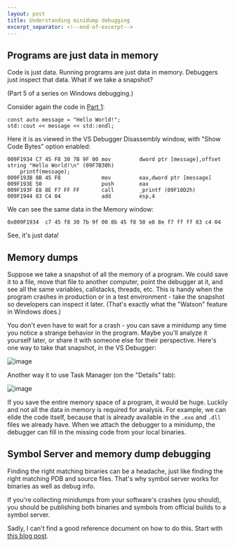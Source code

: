 ```yaml
---
layout: post
title: Understanding minidump debugging
excerpt_separator: <!--end-of-excerpt-->
---
```


## Programs are just data in memory

Code is just data. Running programs are just data in memory. Debuggers just inspect that data. What if we take a snapshot?

(Part 5 of a series on Windows debugging.)

<!--end-of-excerpt-->

Consider again the code in [Part 1](https://jay.bazuzi.com/Debugging-1-debug-info/):

```
const auto message = "Hello World!";
std::cout << message << std::endl;
```

Here it is as viewed in the VS Debugger Disassembly window, with "Show Code Bytes" option enabled:

```
009F1934 C7 45 F8 30 7B 9F 00 mov         dword ptr [message],offset string "Hello World!\n" (09F7B30h)  
    printf(message);
009F193B 8B 45 F8             mov         eax,dword ptr [message]  
009F193E 50                   push        eax  
009F193F E8 8E F7 FF FF       call        _printf (09F10D2h)  
009F1944 83 C4 04             add         esp,4  
```

We can see the same data in the Memory window:

```
0x009F1934  c7 45 f8 30 7b 9f 00 8b 45 f8 50 e8 8e f7 ff ff 83 c4 04
```

See, it's just data!

## Memory dumps

Suppose we take a snapshot of all the memory of a program. We could save it to a file, move that file to another computer, point the debugger at it, and see all the same variables, callstacks, threads, etc. This is handy when the program crashes in production or in a test environment - take the snapshot so developers can inspect it later. (That's exactly what the "Watson" feature in Windows does.)

You don't even have to wait for a crash - you can save a minidump any time you notice a strange behavior in the program. Maybe you'll analyze it yourself later, or share it with someone else for their perspective. Here's one way to take that snapshot, in the VS Debugger:

![image](https://user-images.githubusercontent.com/1259628/232239678-ec8e4361-e74d-4e8e-8cfb-35914e2eb009.png)

Another way it to use Task Manager (on the "Details" tab):

![image](https://user-images.githubusercontent.com/1259628/232239927-a292604c-1cdd-47f7-8a37-592397e66b3a.png)

If you save the entire memory space of a program, it would be huge. Luckily and not all the data in memory is required for analysis. For example, we can elide the code itself, because that is already available in the `.exe` and `.dll` files we already have. When we attach the debugger to a minidump, the debugger can fill in the missing code from your local binaries.

## Symbol Server and memory dump debugging

Finding the right matching binaries can be a headache, just like finding the right matching PDB and source files. That's why symbol server works for binaries as well as debug info.

If you're collecting minidumps from your software's crashes (you should), you should be publishing both binaries and symbols from official builds to a symbol server.

Sadly, I can't find a good reference document on how to do this. Start with [this blog post](https://www.timdbg.com/posts/symbol-indexing/).

